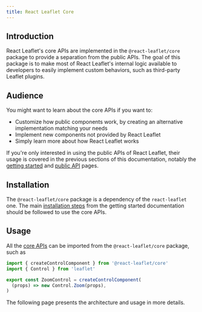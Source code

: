 ```yaml
---
title: React Leaflet Core
---
```


## Introduction

React Leaflet's core APIs are implemented in the `@react-leaflet/core` package to provide a separation from the public APIs.
The goal of this package is to make most of React Leaflet's internal logic available to developers to easily implement custom behaviors, such as third-party Leaflet plugins.

## Audience

You might want to learn about the core APIs if you want to:

- Customize how public components work, by creating an alternative implementation matching your needs
- Implement new components not provided by React Leaflet
- Simply learn more about how React Leaflet works

If you're only interested in using the public APIs of React Leaflet, their usage is covered in the previous sections of this documentation, notably the [getting started](start-introduction.md) and [public API](api-map.md) pages.

## Installation

The `@react-leaflet/core` package is a dependency of the `react-leaflet` one. The main [installation steps](start-installation.md) from the getting started documentation should be followed to use the core APIs.

## Usage

All the [core APIs](core-api.md) can be imported from the `@react-leaflet/core` package, such as

```ts
import { createControlComponent } from '@react-leaflet/core'
import { Control } from 'leaflet'

export const ZoomControl = createControlComponent(
  (props) => new Control.Zoom(props),
)
```

The following page presents the architecture and usage in more details.
